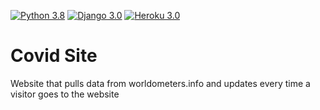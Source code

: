 [![Python 3.8](https://img.shields.io/badge/Python-3.8-blue.svg)](https://www.python.org/downloads/release/python-380/)
[![Django 3.0](https://img.shields.io/badge/Django-3.0-blue.svg)](https://www.djangoproject.com/)
[![Heroku 3.0](https://img.shields.io/badge/Heroku-blueviolet.svg)](https://www.djangoproject.com/)

# Covid Site
Website that pulls data from worldometers.info and updates every time a visitor goes to the website